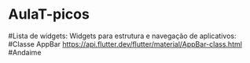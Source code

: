 # AulaT-picos
#Lista de widgets:
Widgets para estrutura e navegação de aplicativos:
#Classe AppBar https://api.flutter.dev/flutter/material/AppBar-class.html
#Andaime

